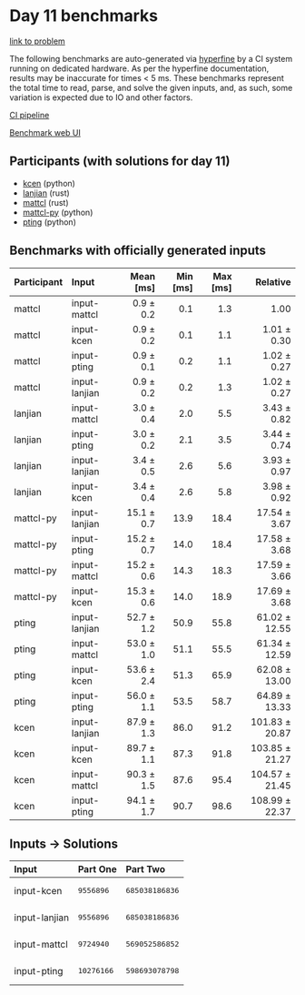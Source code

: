 # Day 11 benchmarks

[link to problem](https://adventofcode.com/2023/day/11)

The following benchmarks are auto-generated via
[hyperfine](https://github.com/sharkdp/hyperfine) by a CI system running on
dedicated hardware. As per the hyperfine documentation, results may be
inaccurate for times < 5 ms. These benchmarks represent the total time to read,
parse, and solve the given inputs, and, as such, some variation is expected due
to IO and other factors.

[CI pipeline](http://ci.papercode.net:8080/teams/main/pipelines/aoc2023)

[Benchmark web UI](https://aoc.ancalagon.black)


## Participants (with solutions for day 11)

- [kcen](https://github.com/kcen/aoc2023) (python)
- [lanjian](https://github.com/lanjian/aoc-2023) (rust)
- [mattcl](https://github.com/mattcl/aoc2023) (rust)
- [mattcl-py](https://github.com/mattcl/aoc2023-py) (python)
- [pting](https://github.com/pting/aoc2023) (python)


## Benchmarks with officially generated inputs

| Participant | Input | Mean [ms] | Min [ms] | Max [ms] | Relative |
|:---|:---|---:|---:|---:|---:|
| mattcl | input-mattcl | 0.9 ± 0.2 | 0.1 | 1.3 | 1.00 |
| mattcl | input-kcen | 0.9 ± 0.2 | 0.1 | 1.1 | 1.01 ± 0.30 |
| mattcl | input-pting | 0.9 ± 0.1 | 0.2 | 1.1 | 1.02 ± 0.27 |
| mattcl | input-lanjian | 0.9 ± 0.2 | 0.2 | 1.3 | 1.02 ± 0.27 |
| lanjian | input-mattcl | 3.0 ± 0.4 | 2.0 | 5.5 | 3.43 ± 0.82 |
| lanjian | input-pting | 3.0 ± 0.2 | 2.1 | 3.5 | 3.44 ± 0.74 |
| lanjian | input-lanjian | 3.4 ± 0.5 | 2.6 | 5.6 | 3.93 ± 0.97 |
| lanjian | input-kcen | 3.4 ± 0.4 | 2.6 | 5.8 | 3.98 ± 0.92 |
| mattcl-py | input-lanjian | 15.1 ± 0.7 | 13.9 | 18.4 | 17.54 ± 3.67 |
| mattcl-py | input-pting | 15.2 ± 0.7 | 14.0 | 18.4 | 17.58 ± 3.68 |
| mattcl-py | input-mattcl | 15.2 ± 0.6 | 14.3 | 18.3 | 17.59 ± 3.66 |
| mattcl-py | input-kcen | 15.3 ± 0.6 | 14.0 | 18.9 | 17.69 ± 3.68 |
| pting | input-lanjian | 52.7 ± 1.2 | 50.9 | 55.8 | 61.02 ± 12.55 |
| pting | input-mattcl | 53.0 ± 1.0 | 51.1 | 55.5 | 61.34 ± 12.59 |
| pting | input-kcen | 53.6 ± 2.4 | 51.3 | 65.9 | 62.08 ± 13.00 |
| pting | input-pting | 56.0 ± 1.1 | 53.5 | 58.7 | 64.89 ± 13.33 |
| kcen | input-lanjian | 87.9 ± 1.3 | 86.0 | 91.2 | 101.83 ± 20.87 |
| kcen | input-kcen | 89.7 ± 1.1 | 87.3 | 91.8 | 103.85 ± 21.27 |
| kcen | input-mattcl | 90.3 ± 1.5 | 87.6 | 95.4 | 104.57 ± 21.45 |
| kcen | input-pting | 94.1 ± 1.7 | 90.7 | 98.6 | 108.99 ± 22.37 |


## Inputs -> Solutions

| Input | Part One | Part Two |
|:---|:---|:---|
|input-kcen|<pre>9556896</pre>|<pre>685038186836</pre>|
|input-lanjian|<pre>9556896</pre>|<pre>685038186836</pre>|
|input-mattcl|<pre>9724940</pre>|<pre>569052586852</pre>|
|input-pting|<pre>10276166</pre>|<pre>598693078798</pre>|
